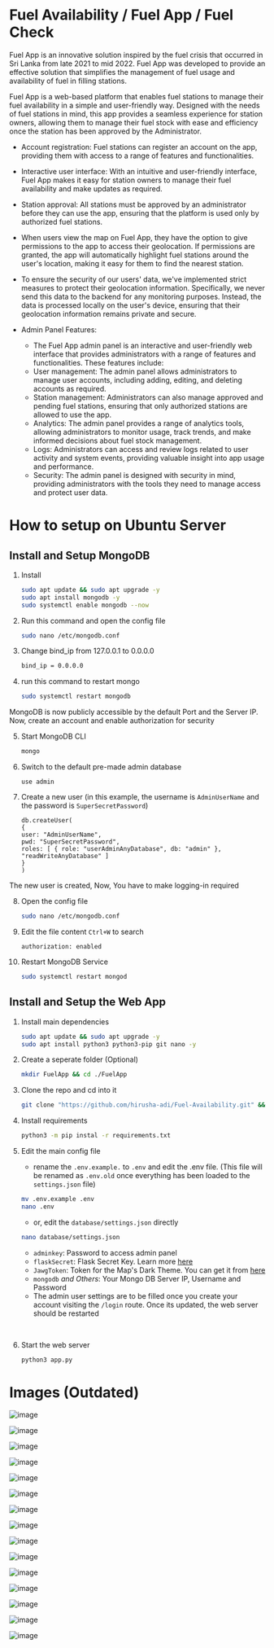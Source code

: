 # Fuel Availability / Fuel App / Fuel Check

Fuel App is an innovative solution inspired by the fuel crisis that occurred in Sri Lanka from late 2021 to mid 2022. Fuel App was developed to provide an effective solution that simplifies the management of fuel usage and availability of fuel in filling stations.

Fuel App is a web-based platform that enables fuel stations to manage their fuel availability in a simple and user-friendly way. Designed with the needs of fuel stations in mind, this app provides a seamless experience for station owners, allowing them to manage their fuel stock with ease and efficiency once the station has been approved by the Administrator.


- Account registration: Fuel stations can register an account on the app, providing them with access to a range of features and functionalities.

- Interactive user interface: With an intuitive and user-friendly interface, Fuel App makes it easy for station owners to manage their fuel availability and make updates as required.

- Station approval: All stations must be approved by an administrator before they can use the app, ensuring that the platform is used only by authorized fuel stations.

- When users view the map on Fuel App, they have the option to give permissions to the app to access their geolocation. If permissions are granted, the app will automatically highlight fuel stations around the user's location, making it easy for them to find the nearest station.

-  To ensure the security of our users' data, we've implemented strict measures to protect their geolocation information. Specifically, we never send this data to the backend for any monitoring purposes. Instead, the data is processed locally on the user's device, ensuring that their geolocation information remains private and secure.

- Admin Panel Features:

   - The Fuel App admin panel is an interactive and user-friendly web interface that provides administrators with a range of features and functionalities. These features include:
   - User management: The admin panel allows administrators to manage user accounts, including adding, editing, and deleting accounts as required.
   - Station management: Administrators can also manage approved and pending fuel stations, ensuring that only authorized stations are allowed to use the app.
   - Analytics: The admin panel provides a range of analytics tools, allowing administrators to monitor usage, track trends, and make informed decisions about fuel stock management.
   - Logs: Administrators can access and review logs related to user activity and system events, providing valuable insight into app usage and performance.
   - Security: The admin panel is designed with security in mind, providing administrators with the tools they need to manage access and protect user data.
# How to setup on Ubuntu Server

## Install and Setup MongoDB

1. Install

   ```bash
   sudo apt update && sudo apt upgrade -y
   sudo apt install mongodb -y
   sudo systemctl enable mongodb --now
   ```

2. Run this command and open the config file

   ```bash
   sudo nano /etc/mongodb.conf
   ```

3. Change bind_ip from 127.0.0.1 to 0.0.0.0

   ```bash
   bind_ip = 0.0.0.0
   ```

4. run this command to restart mongo

   ```bash
   sudo systemctl restart mongodb
   ```

MongoDB is now publicly accessible by the default Port and the Server IP. Now, create an account and enable authorization for security

5. Start MongoDB CLI

   ```bash
   mongo
   ```

6. Switch to the default pre-made admin database

   ```
   use admin
   ```

7. Create a new user (in this example, the username is `AdminUserName` and the password is `SuperSecretPassword`)

   ```
   db.createUser(
   {
   user: "AdminUserName",
   pwd: "SuperSecretPassword",
   roles: [ { role: "userAdminAnyDatabase", db: "admin" }, "readWriteAnyDatabase" ]
   }
   )
   ```

The new user is created, Now, You have to make logging-in required

8. Open the config file

   ```bash
   sudo nano /etc/mongodb.conf
   ```

9. Edit the file content `Ctrl+W` to search

   ```
   authorization: enabled
   ```

10. Restart MongoDB Service

    ```bash
    sudo systemctl restart mongod
    ```

## Install and Setup the Web App

1. Install main dependencies

   ```bash
   sudo apt update && sudo apt upgrade -y
   sudo apt install python3 python3-pip git nano -y
   ```

2. Create a seperate folder (Optional)

   ```bash
   mkdir FuelApp && cd ./FuelApp
   ```

3. Clone the repo and cd into it

   ```bash
   git clone "https://github.com/hirusha-adi/Fuel-Availability.git" && cd ./Fuel-Availability
   ```

4. Install requirements

   ```bash
   python3 -m pip instal -r requirements.txt
   ```

5. Edit the main config file
   
   - rename the `.env.example.` to `.env` and edit the .env file. (This file will be renamed as `.env.old` once everything has been loaded to the `settings.json` file)
   ```bash
   mv .env.example .env
   nano .env
   ```
   
   - or, edit the `database/settings.json` directly
   
   ```bash
   nano database/settings.json
   ```

   - `adminkey`: Password to access admin panel
   - `flaskSecret`: Flask Secret Key. Learn more [here](https://flask.palletsprojects.com/en/2.2.x/config/#SECRET_KEY)
   - `JawgToken`: Token for the Map's Dark Theme. You can get it from [here](https://www.jawg.io/lab/access-tokens)
   - `mongodb` _and Others_: Your Mongo DB Server IP, Username and Password
   - The admin user settings are to be filled once you create your account visiting the `/login` route. Once its updated, the web server should be restarted

<br>

6. Start the web server

   ```bash
   python3 app.py
   ```

# Images (Outdated)

![image](https://user-images.githubusercontent.com/36286877/221196517-8425670e-6f88-4e61-bc49-36981048105a.png)

![image](https://user-images.githubusercontent.com/36286877/221198338-87532d43-56c8-4c60-b8a4-1a224b778767.png)

![image](https://user-images.githubusercontent.com/36286877/221196578-13e93fd0-e0c6-4e3f-b82f-30c957dcb51f.png)

![image](https://user-images.githubusercontent.com/36286877/221196648-f0d8fb9a-71aa-43fa-a6c3-dd2893796338.png)

![image](https://user-images.githubusercontent.com/36286877/221196716-25d292e2-db86-4da3-8a75-956bc72bf91a.png)

![image](https://user-images.githubusercontent.com/36286877/221196788-0b60525f-0e1e-45e5-af5b-846437e772c4.png)

![image](https://user-images.githubusercontent.com/36286877/221197490-5ee7f8d5-5c2e-48dd-930c-ca68c27545cf.png)

![image](https://user-images.githubusercontent.com/36286877/221197938-dd269128-3b9f-45e2-97a4-45741cc2ff93.png)

![image](https://user-images.githubusercontent.com/36286877/221196848-95727425-650a-4f15-a9f8-4c4154fa2b50.png)

![image](https://user-images.githubusercontent.com/36286877/221196971-d8772293-5efc-40c4-af93-86f43311856d.png)

![image](https://user-images.githubusercontent.com/36286877/221197086-133dff36-5879-40a3-bbc9-6110b35de4e3.png)

![image](https://user-images.githubusercontent.com/36286877/221197205-5ee693d7-3535-422c-89eb-b2f14ed6ab97.png)

![image](https://user-images.githubusercontent.com/36286877/221197244-3eb5bca4-065a-4639-81e0-bac5322190e4.png)

![image](https://user-images.githubusercontent.com/36286877/221197289-850599b2-2ab4-43c9-a14a-7ecc6b508129.png)

![image](https://user-images.githubusercontent.com/36286877/221198238-d7e65033-eafe-4339-9540-f3c3395fe857.png)

